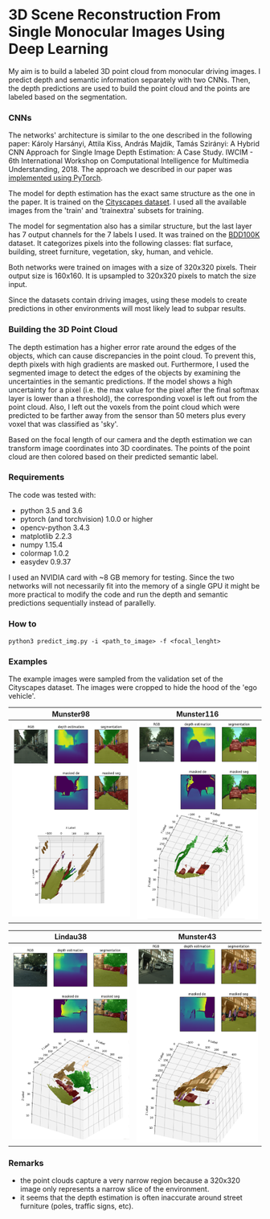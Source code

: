 

3D Scene Reconstruction From Single Monocular Images Using Deep Learning
============================================
My aim is to build a labeled 3D point cloud from monocular driving images. I predict depth and semantic information separately with two CNNs. Then, the depth predictions are used to build the point cloud and the points are labeled based on the segmentation.


### CNNs
The networks' architecture is similar to the one described in the following paper:
Károly Harsányi, Attila Kiss, András Majdik, Tamás Szirányi: A Hybrid CNN Approach for Single Image Depth Estimation: A Case Study. IWCIM - 6th International Workshop on Computational Intelligence for Multimedia Understanding, 2018.
The approach we described in our paper was [implemented using PyTorch](https://github.com/karoly-hars/DE_resnet_unet_hyb).

The model for depth estimation has the exact same structure as the one in the paper. It is trained on the [Cityscapes dataset](https://www.cityscapes-dataset.com/dataset-overview/). I used all the available images from the 'train' and 'trainextra' subsets for training. 

The model for segmentation also has a similar structure, but the last layer has 7 output channels for the 7 labels I used. It was trained on the [BDD100K](http://bair.berkeley.edu/blog/2018/05/30/bdd/) dataset. It categorizes pixels into the following classes: flat surface, building, street furniture, vegetation, sky, human, and vehicle.

Both networks were trained on images with a size of 320x320 pixels. Their output size is 160x160. It is upsampled to 320x320 pixels to match the size input.

Since the datasets contain driving images, using these models to create predictions in other environments will most likely lead to subpar results.

### Building the 3D Point Cloud
The depth estimation has a higher error rate around the edges of the objects, which can cause discrepancies in the point cloud. To prevent this, depth pixels with high gradients are masked out. Furthermore, I used the segmented image to detect the edges of the objects by examining the uncertainties in the semantic predictions. If the model shows a high uncertainty for a pixel (i.e. the max value for the pixel after the final softmax layer is lower than a threshold), the corresponding voxel is left out from the point cloud. Also, I left out the voxels from the point cloud which were predicted to be farther away from the sensor than 50 meters plus every voxel that was classified as 'sky'.

Based on the focal length of our camera and the depth estimation we can transform image coordinates into 3D coordinates. The points of the point cloud are then colored based on their predicted semantic label.

### Requirements
The code was tested with:
- python 3.5 and 3.6
- pytorch (and torchvision) 1.0.0 or higher
- opencv-python 3.4.3
- matplotlib 2.2.3
- numpy 1.15.4
- colormap 1.0.2
- easydev 0.9.37

I used an NVIDIA card with ~8 GB memory for testing. Since the two networks will not necessarily fit into the memory of a single GPU it might be more practical to modify the code and run the depth and semantic predictions sequentially instead of parallelly.

### How to
```
python3 predict_img.py -i <path_to_image> -f <focal_lenght>
```
### Examples
The example images were sampled from the validation set of the Cityscapes dataset. The images were cropped to hide the hood of the 'ego vehicle'.

Munster98          |  Munster116
:-------------------------:|:-------------------------:
![Screenshot](docs/munster_98.png) | ![Screenshot](docs/munster_116.png)

Lindau38          |  Munster43
:-------------------------:|:-------------------------:
![Screenshot](docs/lindau_38.png) | ![Screenshot](docs/munster_43.png)

 
### Remarks
- the point clouds capture a very narrow region because a 320x320 image only represents a narrow slice of the environment. 
- it seems that the depth estimation is often inaccurate around street furniture (poles, traffic signs, etc).

